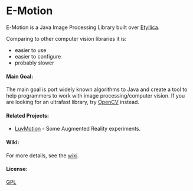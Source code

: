 E-Motion
==============

E-Motion is a Java Image Processing Library built over [Etyllica](https://github.com/yuripourre/etyllica/).

Comparing to other computer vision libraries it is:

- easier to use
- easier to configure
- probably slower

#### Main Goal:
The main goal is port widely known algorithms to Java and create a tool to help programmers to work with image processing/computer vision. If you are looking for an ultrafast library, try [OpenCV](http://opencv.org/) instead.


#### Related Projects:
- [LuvMotion](https://github.com/yuripourre/luvmotion/) - Some Augmented Reality experiments.

#### Wiki:
For more details, see the [wiki](https://github.com/yuripourre/e-motion/wiki/).

#### License:
[GPL](https://www.gnu.org/copyleft/gpl.html)
